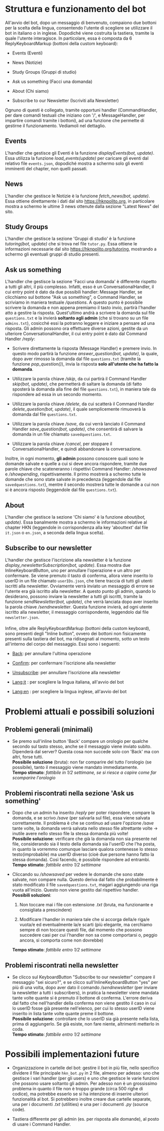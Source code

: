 Struttura e funzionamento del bot 
=================================

All'avvio del bot, dopo un messaggio di benvenuto, compaiono due bottoni per la scelta della lingua, consentendo l'utente di scegliere se utilizzare il bot in italiano o in inglese. Dopodiché viene costruita la tastiera, tramite la quale l'utente interagisce. In particolare, essa è composta da 6 ReplyKeyboardMarkup (bottoni della custom keyboard):

-   Events (Eventi)

-   News (Notizie)

-   Study Groups (Gruppi di studio)

-   Ask us something (Facci una domanda)

-   About (Chi siamo)

-   Subscribe to our Newsletter (Iscriviti alla Newsletter)

Ognuno di questi è collegato, tramite opportuni handler (CommandHandler, per dare comandi testuali che iniziano con '/', e MessageHandler, per impartire comandi tramite i bottoni), ad una funzione che permette di gestirne il funzionamento. Vediamoli nel dettaglio.

Events 
------

L'handler che gestisce gli Eventi è la funzione *displayEvents(bot, update)*. Essa utilizza la funzione *load\_events(update)* per caricare gli eventi dal relativo file `events.json`, dopodiché mostra a schermo solo gli eventi imminenti del chapter, non quelli passati.

News 
----

L'handler che gestisce le Notizie è la funzione *fetch\_news(bot,
update)*. Essa ottiene direttamente i dati dal sito
<https://hknpolito.org>, in particolare mostra a schermo le ultime 3 news ottenute dalla sezione "Latest News" del sito.

Study Groups 
------------

L'handler che gestisce la sezione 'Gruppi di studio' è la funzione *tutoring(bot, update)* che si trova nel file `tutor.py`. Essa ottiene le informazioni necessarie dal sito <https://hknpolito.org/tutoring>, mostrando a schermo gli eventuali gruppi di studio presenti.

Ask us something 
----------------

L'handler che gestisce la sezione 'Facci una domanda' è differente rispetto a tutti gli altri, il più complesso. Infatti, esso è un ConversationalHandler, il cui entry point è dato da due possibili handler: Message Handler, se clicchiamo sul bottone "Ask us something", o Command Handler, se scriviamo in maniera testuale */questions*. A questo punto è possibile scrivere la domanda e non appena premiamo il tasto invio, partirà l'handler atto a gestire la risposta. Quest'ultimo andrà a scrivere la domanda sul file `questions.txt` e la invierà **soltanto agli admin** (che si trovano su un file `admins.txt`),
cosicché essi la potranno leggere e iniziare a pensare ad una risposta. Gli admin possono ora effettuare diverse azioni, gestite da un ulteriore ConversationalHandler, il cui entry point è dato dal Command Handler */reply*:

-   Scrivere direttamente la risposta (Message Handler) e premere invio. In questo modo partirà la funzione *answer\_question(bot, update)*, la quale, dopo aver rimosso la domanda dal file `questions.txt` (tramite la funzione *pop\_question()*), invia la risposta **solo all'utente che ha fatto la domanda**.

-   Utilizzare la parola chiave */skip*, da cui partirà il Command Handler *skip(bot, update)*, che permetterà di saltare la domanda (di fatto sposterà la domanda alla fine del file `questions.txt`), in maniera tale da rispondere ad essa in un secondo momento.

-   Utilizzare la parola chiave */delete*, da cui scatterà il Command Handler *delete\_question(bot, update)*, il quale semplicemente rimuoverà la domanda dal file `questions.txt`.

-   Utilizzare la parola chiave */save*, da cui verrà lanciato il
    Command Handler *save\_question(bot, update)*, che consentirà di salvare la domanda in un file chiamato `savedquestions.txt`.

-   Utilizzare la parola chiave */cancel*, per stoppare il
    ConversationalHandler, e quindi abbandonare la conversazione.

Inoltre, in ogni momento, **gli admin** possono conoscere quali sono le domande salvate e quelle a cui si deve ancora rispondere, tramite due parole chiave che scateneranno i rispettivi Command Handler: */showsaved* e */showpending*, rispettivamente. Il primo mostrerà a schermo tutte le domande che sono state salvate in precedenza (leggendole dal file `savedquestions.txt`), mentre il secondo mostrerà tutte le domande a cui non si è ancora risposto (leggendole dal file `questions.txt`).

About
-----

L'handler che gestisce la sezione 'Chi siamo' è la funzione *about(bot, update)*. Essa banalmente mostra a schermo le informazioni relative al chapter HKN (leggendole in corrispondenza alla key 'abouttext' dal file `it.json` o `en.json`, a seconda della lingua scelta).

Subscribe to our newsletter
---------------------------

L'handler che gestisce l'iscrizione alla newsletter è la funzione
*display\_newsletterSubscription(bot, update)*. Essa mostra due
InlineKeyboardButton, uno per annullare l'operazione e un altro per confermare. Se viene premuto il tasto di conferma, allora viene inserito lo userID in un file chiamato `userIDs.json`, che tiene traccia di tutti gli utenti iscritti alla newsletter. Ovviamente verrà inviato un messaggio di errore se l'utente era già iscritto alla newsletter. A questo punto gli admin, quando lo desiderano, possono inviare la newsletter a tutti gli iscritti, tramite la funzione *sendNewsletter(bot, update)*, che verrà lanciata dopo aver inserito la parola chiave */sendnewsletter*. Questa funzione invierà, ad ogni utente iscritto alla newsletter, il messaggio corrispondente, leggendolo dal file `newsletter.json`.

#### 

Infine, oltre alle ReplyKeyboardMarkup (bottoni della custom keyboard), sono presenti degli "Inline button", ovvero dei bottoni non fisicamente presenti sulla tastiera del bot, ma ridisegnati al momento, sotto un testo all'interno del corpo del messaggio. Essi sono i seguenti:

-   <ins>Back</ins>: per annullare l'ultima operazione

-   <ins>Confirm</ins>: per confermare l'iscrizione alla newsletter

-   <ins>Unsubscribe</ins>: per annullare l'iscrizione alla
    newsletter

-   <ins>Lang:it</ins> : per scegliere la lingua italiana, all'avvio
    del bot

-   <ins>Lang:en</ins> : per scegliere la lingua inglese, all'avvio
    del bot

Problemi attuali e possibili soluzioni 
======================================

Problemi generali (minimali)
----------------------------

-   Se premo sull'inline button 'Back' compare un orologio per qualche secondo sul tasto stesso, anche se il messaggio viene inviato subito. Dipenderà dal server? Questa cosa non succede solo con 'Back' ma con altri, forse tutti.\
   **Possibile soluzione** (bruta): non far comparire del tutto l'orologio (se possibile), tanto il messaggio viene mandato
    immediatamente.\
    **Tempo stimato**: *fattibile in 1/2 settimane, se si riesce a capire come far scomparire l'orologio*

Problemi riscontrati nella sezione 'Ask us something'
-----------------------------------------------------

-   Dopo che un admin ha inserito */reply* per poter rispondere, compare la domanda, e se scrivo */save* (per salvarla sul file), essa viene salvata correttamente. Il problema è che se continuo ad usare l'opzione */save* tante volte, la domanda verrà salvata nello stesso file altrettante volte -\> inutile avere nello stesso file la stessa domanda più volte!\
    **Possibile soluzione**: verificare che già la domanda non sia presente nel file, considerando sia il testo della domanda sia l'userID che l'ha posta, in quanto la vorremmo comunque lasciare qualora contenesse lo stesso testo(improbabile) ma userID diverso (cioè due persone hanno fatto la stessa domanda). Così facendo, è possibile rispondere ad entrambi.\
    **Tempo stimato**: *fattibile entro 1/2 settimane*

-   Cliccando su */showsaved* per vedere le domande che sono state salvate, non compare nulla. Questo deriva dal fatto che
    probabilmente è stato modificato il file `savedquestions.txt`, magari aggiungendo una riga vuota all'inizio. Questo non viene gestito dal rispettivo handler.\
    **Possibili soluzioni**:
    1.  Non toccare mai i file con estensione *.txt* (bruta, ma
        funzionante e consigliata a prescindere)

    2.  Modificare l'handler in maniera tale che si accorga della/e riga/e vuota/e ed eventualmente la/e scarti (più elegante, ma cerchiamo sempre di non toccare questi file, dal momento che possono succedere casi per cui l'handler non sa come comportarsi o, peggio ancora, si comporta come non dovrebbe)
   
    **Tempo stimato**: *fattibile entro 1/2 settimane*

Problemi riscontrati nella newsletter
-------------------------------------

-   Se clicco sul KeyboardButton "Subscribe to our newsletter" compare il messaggio "sei sicuro?", e se clicco sull'InlineKeyboardButton "yes" per più di una volta, dopo aver dato il comando */sendnewsletter* (per inviare la newsletter a tutti i subscribers), in pratica la newsletter viene mandata tante volte quante si è premuto il bottone di conferma. L'errore deriva dal fatto che nell'handler della conferma non viene gestito il caso in cui lo userID fosse già presente nell'elenco, per cui lo stesso userID viene inserito in lista tante volte quante preme il bottone.\
    **Possibile soluzione**: controllare che lo userID sia già presente nella lista, prima di aggiungerlo. Se già esiste, non fare niente, altrimenti metterlo in coda.\
    **Tempo stimato**: *fattibile entro 1/2 settimane*

Possibili implementazioni future 
================================

-   Organizzazione in cartelle del bot: gestire il bot in più file, nello specifico dividere il file principale `hkn_bot.py` in 2 file, almeno per adesso: uno che gestisce i vari handler (per gli users) e uno che gestisce le varie funzioni che possono usare soltanto gli admin. Per adesso non è un grossissimo problema in quanto il file non è troppo grande (circa 500 righe di codice), ma potrebbe esserlo se si ha intenzione di inserire ulteriori funzionalità al bot. Si potrebbero inoltre creare due cartelle separate, una per i documenti *.txt* (utilities) e una per i documenti *.py* (source code).

-   Tastiera differente per gli admin (es. per risposta alle domande), al posto di usare i Command Handler.

